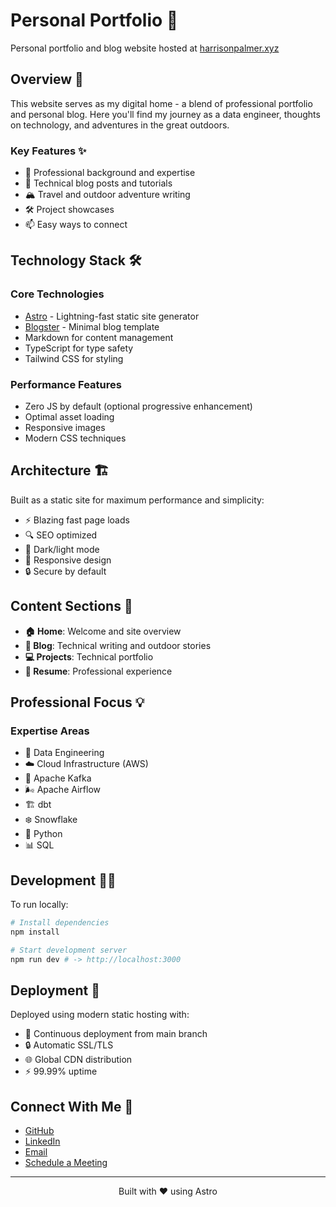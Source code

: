 # Personal Portfolio 🚀

Personal portfolio and blog website hosted at [harrisonpalmer.xyz](https://www.harrisonpalmer.xyz)

## Overview 📖

This website serves as my digital home - a blend of professional portfolio and personal blog. Here you'll find my journey as a data engineer, thoughts on technology, and adventures in the great outdoors.

### Key Features ✨

- 💼 Professional background and expertise
- 📝 Technical blog posts and tutorials
- 🏔️ Travel and outdoor adventure writing
- 🛠️ Project showcases
- 📫 Easy ways to connect

## Technology Stack 🛠️

### Core Technologies
- [Astro](https://astro.build/) - Lightning-fast static site generator
- [Blogster](https://github.com/flexdinesh/blogster) - Minimal blog template
- Markdown for content management
- TypeScript for type safety
- Tailwind CSS for styling

### Performance Features
- Zero JS by default (optional progressive enhancement)
- Optimal asset loading
- Responsive images
- Modern CSS techniques

## Architecture 🏗️

Built as a static site for maximum performance and simplicity:

- ⚡ Blazing fast page loads
- 🔍 SEO optimized
- 🌙 Dark/light mode
- 📱 Responsive design
- 🔒 Secure by default

## Content Sections 📑

- **🏠 Home**: Welcome and site overview
- **📝 Blog**: Technical writing and outdoor stories
- **💻 Projects**: Technical portfolio
- **📄 Resume**: Professional experience

## Professional Focus 💡

### Expertise Areas
- 🔧 Data Engineering
- ☁️ Cloud Infrastructure (AWS)
- 🔄 Apache Kafka
- 🌬️ Apache Airflow
- 🏗️ dbt
- ❄️ Snowflake
- 🐍 Python
- 📊 SQL

## Development 👨‍💻

To run locally:

```bash
# Install dependencies
npm install

# Start development server
npm run dev # -> http://localhost:3000
```

## Deployment 🚀

Deployed using modern static hosting with:

- 🔄 Continuous deployment from main branch
- 🔒 Automatic SSL/TLS
- 🌐 Global CDN distribution
- ⚡ 99.99% uptime

## Connect With Me 🤝

- [GitHub](https://github.com/hscopalm)
- [LinkedIn](https://linkedin.com/in/harrisonpalmer)
- [Email](mailto:harrisonpalmer@gmail.com)
- [Schedule a Meeting](https://calendar.app.google/QWU1CL1aAyjVc2wm7)

---

<div align="center">
Built with ❤️ using Astro
</div>
